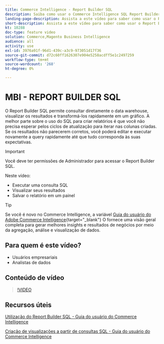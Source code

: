 ```yaml
---
title: Commerce Intelligence - Report Builder SQL
description: Saiba como usar o Commerce Intelligence SQL Report Builder para consultar diretamente o data warehouse, exibir os resultados e transformá-los rapidamente em um gráfico.
landing-page-description: Assista a este vídeo para saber como usar o Report Builder de Commerce Intelligence SQL para consultar diretamente o data warehouse, exibir os resultados e transformá-los rapidamente em um gráfico.
short-description: Assista a este vídeo para saber como usar o Report Builder de Commerce Intelligence SQL para consultar diretamente o data warehouse, exibir os resultados e transformá-los rapidamente em um gráfico.
kt: 10288
doc-type: feature video
solution: Commerce,Magento Business Intelligence
audience: all
activity: use
exl-id: 3976a91f-96d1-439c-a3c9-973051d17f36
source-git-commit: d72c60ff1626307e904e5258acdff5e1c2497259
workflow-type: tm+mt
source-wordcount: '268'
ht-degree: 0%

---
```


# MBI - REPORT BUILDER SQL

O Report Builder SQL permite consultar diretamente o data warehouse, visualizar os resultados e transformá-los rapidamente em um gráfico. A melhor parte sobre o uso do SQL para criar relatórios é que você não precisa esperar pelos ciclos de atualização para iterar nas colunas criadas. Se os resultados não parecerem corretos, você poderá editar e executar novamente a query rapidamente até que tudo corresponda às suas expectativas.

>[!IMPORTANT]
>
>Você deve ter permissões de Administrador para acessar o Report Builder SQL.

Neste vídeo:

- Executar uma consulta SQL
- Visualizar seus resultados
- Salvar o relatório em um painel

>[!TIP]
>
>Se você é novo no Commerce Intelligence, a variável [Guia do usuário do Adobe Commerce Intelligence](https://experienceleague.adobe.com/docs/commerce-business-intelligence/mbi/guide-overview.html){target="_blank"} O fornece uma visão geral completa para gerar melhores insights e resultados de negócios por meio da agregação, análise e visualização de dados.

## Para quem é este vídeo?

- Usuários empresariais
- Analistas de dados

## Conteúdo de vídeo

>[!VIDEO](https://video.tv.adobe.com/v/342406?quality=12&learn=on)

## Recursos úteis

[Utilização do Report Builder SQL - Guia do usuário do Commerce Intelligence](https://experienceleague.adobe.com/docs/commerce-business-intelligence/mbi/analyze/sql/sql-rpt-bldr.html)

[Criação de visualizações a partir de consultas SQL - Guia do usuário do Commerce Intelligence](https://experienceleague.adobe.com/docs/commerce-business-intelligence/mbi/tutorials/create-visuals-from-sql.html)
